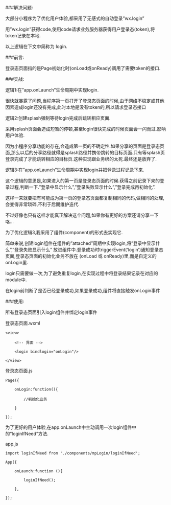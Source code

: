 ###解决问题:

大部分小程序为了优化用户体验,都采用了无感式的自动登录”wx.login”

用”wx.login”获得code,使用code请求业务服务器获得用户登录态(token),将token记录在本地.

以上逻辑在下文中简称为 login.

###前言:

登录态页面指的是Page初始化时(onLoad或onReady)调用了需要token的接口.

###实战:

逻辑1:在”app.onLaunch”生命周期中实现login.

很快就暴露了问题,当程序第一页打开了登录态页面的时候,由于网络不稳定或其他因素造成login还没有完成,此时本地是没有token的,所以请求登录态接口

逻辑2:创建splash强制等待login完成后跳转相应页面.

采用splash页面会造成短暂的停顿,甚至login很快完成的时候页面会一闪而过.影响用户体验.

因为小程序分享功能的存在,会造成第一页的不确定性.如果分享的页面是登录态页面,那么以后的分享路径就得是splash路径并携带跳转的目标页面.只有等splash页登录完成了才能跳转相应的目标页.这种实现跟业务绑的太死.最终还是放弃了.

逻辑3:在”app.onLaunch”生命周期中实现login并把登录过程记录下来.

这个逻辑的意思是,如果进入的第一页是登录态页面的时候.获得之前记录下来的登录过程,判断一下.”登录中显示什么”,”登录失败显示什么”,”登录完成再初始化”.

这样一来就要把有可能成为第一页的登录态页面都复制相同的代码,做相同的处理,会变得非常琐碎,不利于后期维护迭代.

不过好像也只有这样才能真正解决这个问题,如果你有更好的方案还请分享一下咯…

为了优化逻辑3,我采用了组件(component)的形式去实现它.

简单来说,创建login组件在组件的”attached”周期中实现login,将”登录中显示什么”,”登录失败显示什么” 放进组件中.登录成功时triggerEvent(‘login’)通知登录态页面,登录态页面的初始化业务不放在 (onLoad 或 onReady)里,而是自定义的onLogin里.

login只需要做一次,为了避免重复login,在实现过程中将登录结果记录在对应的module中.

在login前判断了是否已经登录成功,如果登录成功,组件将直接触发onLogin事件

###使用:

所有登录态页面引入login组件并绑定login事件

登录态页面.wxml
    
    <view>
    
        <!-- 界面 -->
    
        <login bindlogin="onLogin"/>
    
    </view>

登录态页面.js
    
    Page({
    
        onLogin:function(){
    
            //初始化业务
    
        }
    
    });

为了更好的用户体验,在app.onLaunch中主动调用一次login组件中的“loginIfNeed”方法.

app.js

    import loginIfNeed from './components/mpLogin/loginIfNeed';
    
    App({
    
        onLaunch:function (){
    
            loginIfNeed();
    
        },
    
    });
